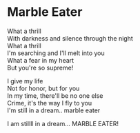 # Marble Eater
What a thrill\
With darkness and silence through the night\
What a thrill\
I'm searching and I'll melt into you\
What a fear in my heart\
But you're so supreme!

I give my life\
Not for honor, but for you\
In my time, there'll be no one else\
Crime, it's the way I fly to you \
I'm still in a dream.. marble eater

I am stillll in a dream... MARBLE EATER!
